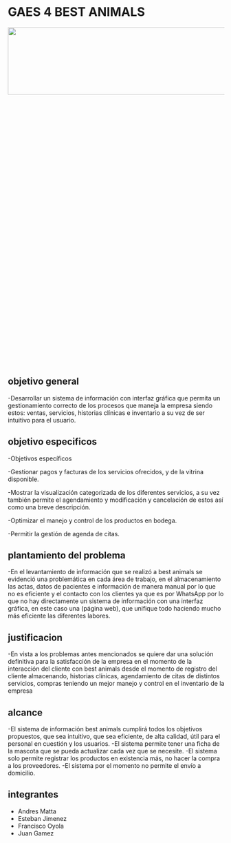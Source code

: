 # GAES 4 BEST ANIMALS
<p align="center"><img width="550" height="20%" src="https://github.com/senauti/project-gaes4-bestanimals/blob/main/01-Trimestre%2001/best%20animal2-01%20(1).png"></p>

## objetivo general
-Desarrollar un sistema de información con interfaz gráfica que permita un gestionamiento correcto de los procesos que maneja la empresa siendo estos: ventas, servicios, historias clínicas e inventario a su vez de ser intuitivo para el usuario.

## objetivo especificos
-Objetivos específicos

-Gestionar pagos y facturas de los servicios ofrecidos, y de la vitrina disponible.

-Mostrar la visualización categorizada de los diferentes servicios, a su vez también permite el agendamiento y modificación y cancelación de estos así como una breve descripción.

-Optimizar el manejo y control de los productos en bodega.

-Permitir la gestión de agenda de citas.

## plantamiento del problema
-En el levantamiento de información que se realizó a best animals se evidenció una problemática en cada área de trabajo, en el almacenamiento las actas, datos de pacientes e información de manera manual por lo que no es eficiente y el contacto con los clientes ya que es por WhatsApp por lo que no hay directamente un sistema de información con una interfaz gráfica, en este caso una (página web), que unifique todo haciendo mucho más eficiente las diferentes labores.

## justificacion
-En vista a los problemas antes mencionados se quiere dar una solución definitiva para la satisfacción de la empresa en el momento de la  interacción del cliente con best animals desde el momento de registro del cliente almacenando, historias clínicas, agendamiento de citas de distintos servicios, compras teniendo  un mejor  manejo y control en el inventario de la empresa

## alcance
-El sistema de información best animals cumplirá todos los objetivos propuestos, que sea intuitivo, que sea eficiente, de alta calidad, útil para el personal  en cuestión y los usuarios.
-El sistema permite tener una ficha de la mascota que se pueda actualizar cada vez que se necesite.
-El sistema solo permite registrar los productos en existencia más, no hacer la compra a los proveedores.
-El sistema por el momento no permite el envío a domicilio.

## integrantes
- Andres Matta
- Esteban Jimenez
- Francisco Oyola
- Juan Gamez
